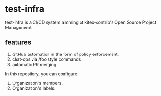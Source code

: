 # test-infra

test-infra is a CI/CD system aimming at kitex-contrib's Open Source Project Management.  

## features

1. GitHub automation in the form of policy enforcement.
2. chat-ops via /foo style commands.
3. automatic PR merging.

In this repository, you can configure:

1. Organization's members.
2. Organization's labels.
